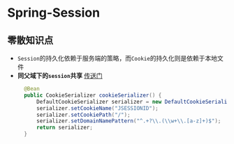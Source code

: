 # Spring-Session
## 

## 零散知识点
* `Session`的持久化依赖于服务端的策略，而`Cookie`的持久化则是依赖于本地文件
* **同父域下的`session`共享** [传送门](http://blog.didispace.com/spring-session-xjf-3/)
  ```java
    @Bean
    public CookieSerializer cookieSerializer() {
        DefaultCookieSerializer serializer = new DefaultCookieSerializer();
        serializer.setCookieName("JSESSIONID");
        serializer.setCookiePath("/");
        serializer.setDomainNamePattern("^.+?\\.(\\w+\\.[a-z]+)$");
        return serializer;
    }
  ```